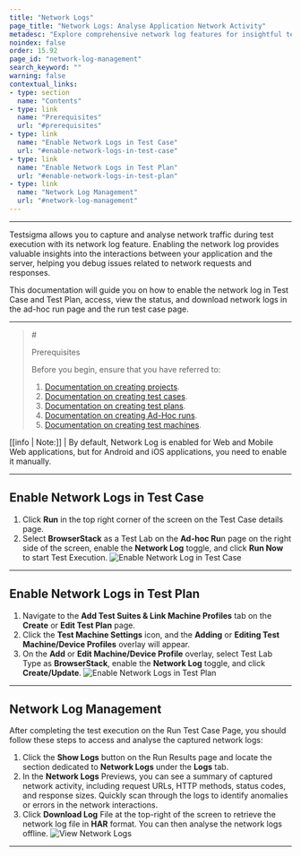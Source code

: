 ```yaml
---
title: "Network Logs"
page_title: "Network Logs: Analyse Application Network Activity"
metadesc: "Explore comprehensive network log features for insightful test execution analysis. Capture, analyse, and debug network interactions seamlessly."
noindex: false
order: 15.92
page_id: "network-log-management"
search_keyword: ""
warning: false
contextual_links:
- type: section
  name: "Contents"
- type: link
  name: "Prerequisites"
  url: "#prerequisites"  
- type: link
  name: "Enable Network Logs in Test Case"
  url: "#enable-network-logs-in-test-case"
- type: link
  name: "Enable Network Logs in Test Plan"
  url: "#enable-network-logs-in-test-plan"  
- type: link
  name: "Network Log Management"
  url: "#network-log-management"
---
```


---

Testsigma allows you to capture and analyse network traffic during test execution with its network log feature. Enabling the network log provides valuable insights into the interactions between your application and the server, helping you debug issues related to network requests and responses. <br>

This documentation will guide you on how to enable the network log in Test Case and Test Plan, access, view the status, and download network logs in the ad-hoc run page and the run test case page.

---

> #<p id="prerequisites">Prerequisites</p>
> 
> Before you begin, ensure that you have referred to:
> 1. [Documentation on creating projects](https://testsigma.com/docs/projects/overview/).
> 2. [Documentation on creating test cases](https://testsigma.com/docs/test-cases/manage/add-edit-delete/).
> 3. [Documentation on creating test plans](https://testsigma.com/docs/test-management/test-plans/overview/).
> 4. [Documentation on creating Ad-Hoc runs](https://testsigma.com/docs/runs/adhoc-runs/).
> 5. [Documentation on creating test machines](https://testsigma.com/docs/test-management/test-plans/manage-test-machines/). 

[[info | Note:]]
| By default, Network Log is enabled for Web and Mobile Web applications, but for Android and iOS applications, you need to enable it manually.


---

## **Enable Network Logs in Test Case**

1. Click **Run** in the top right corner of the screen on the Test Case details page.
2. Select **BrowserStack** as a Test Lab on the **Ad-hoc Ru**n page on the right side of the screen, enable the **Network Log** toggle, and click **Run Now** to start Test Execution. ![Enable Network Log in Test Case](https://s3.amazonaws.com/static-docs.testsigma.com/new_images/projects/applications/networklogs_adhoc.gif)

---

## **Enable Network Logs in Test Plan**

1. Navigate to the **Add Test Suites & Link Machine Profiles** tab on the **Create** or **Edit Test Plan** page.
2. Click the **Test Machine Settings** icon, and the **Adding** or **Editing Test Machine/Device Profiles** overlay will appear.
3. On the **Add** or **Edit Machine/Device Profile** overlay, select Test Lab Type as **BrowserStack**, enable the **Network Log** toggle, and click **Create/Update**. ![Enable Network Logs in Test Plan](https://s3.amazonaws.com/static-docs.testsigma.com/new_images/projects/applications/networklogs_testplan.gif)

---

## **Network Log Management**

After completing the test execution on the Run Test Case Page, you should follow these steps to access and analyse the captured network logs:

1. Click the **Show Logs** button on the Run Results page and locate the section dedicated to **Network Logs** under the **Logs** tab.
2. In the **Network Logs** Previews, you can see a summary of captured network activity, including request URLs, HTTP methods, status codes, and response sizes. Quickly scan through the logs to identify anomalies or errors in the network interactions.
3. Click **Download Log** File at the top-right of the screen to retrieve the network log file in **HAR** format. You can then analyse the network logs offline. ![View Network Logs](https://s3.amazonaws.com/static-docs.testsigma.com/new_images/projects/applications/view_networklogs.gif)

---
